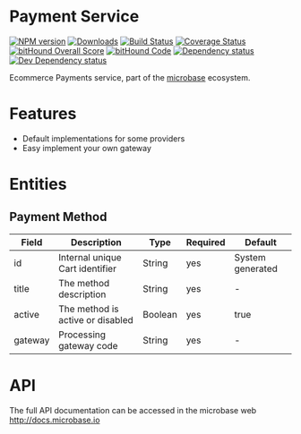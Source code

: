 # Payment Service

[![NPM version][npm-image]][npm-url] 
[![Downloads][downloads-image]][npm-url] 
[![Build Status][travis-image]][travis-url] 
[![Coverage Status][coveralls-image]][coveralls-url] 
[![bitHound Overall Score][bithound-overal-image]][bithound-url]
[![bitHound Code][bithound-code-image]][bithound-url]
[![Dependency status][bithound-image]][bithound-url] 
[![Dev Dependency status][bithound-dev-image]][bithound-url] 

[npm-url]:https://npmjs.org/package/microbase
[downloads-image]:http://img.shields.io/npm/dm/microbase.svg
[npm-image]:http://img.shields.io/npm/v/microbase.svg

[travis-url]:https://travis-ci.org/ncornag/micro-payment-service
[travis-image]:http://img.shields.io/travis/ncornag/micro-payment-service/develop.svg
[coveralls-url]:https://coveralls.io/r/ncornag/micro-payment-service
[coveralls-image]:https://img.shields.io/coveralls/ncornag/micro-payment-service/develop.svg

[bithound-url]:https://www.bithound.io/github/ncornag/micro-payment-service/develop
[bithound-overal-image]:https://www.bithound.io/github/ncornag/micro-payment-service/badges/score.svg
[bithound-image]:https://img.shields.io/bithound/dependencies/github/ncornag/micro-payment-service.svg
[bithound-dev-image]:https://img.shields.io/bithound/devDependencies/github/ncornag/micro-payment-service.svg
[bithound-code-image]:https://www.bithound.io/github/ncornag/micro-payment-service/badges/code.svg

Ecommerce Payments service, part of the [microbase](http://microbase.io) 
ecosystem.

# Features

* Default implementations for some providers
* Easy implement your own gateway

# Entities

## Payment Method

Field | Description| Type | Required | Default
------|------------|------|----------|--------
id      | Internal unique Cart identifier | String | yes | System generated
title   | The method description | String | yes | -
active  | The method is active or disabled | Boolean | yes | true
gateway | Processing gateway code | String | yes | -

# API

The full API documentation can be accessed in the microbase web http://docs.microbase.io

